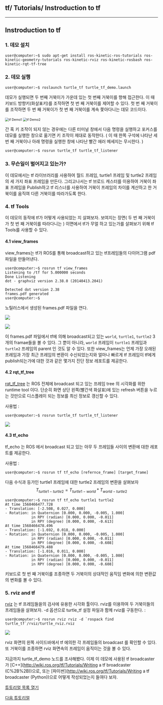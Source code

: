 ## tf/ Tutorials/ Instroduction to tf



---

## Instroduction to tf



### 1. 데모 설치

```
user@computer:~$ sudo apt-get install ros-kinetic-ros-tutorials ros-kinetic-geometry-tutorials ros-kinetic-rviz ros-kinetic-rosbash ros-kinetic-rqt-tf-tree
```



### 2. 데모 실행

```
user@computer:~$ roslaunch turtle_tf turtle_tf_demo.launch
```

데모가 실행되면 두 번째 거북이가 가운데 있는 첫 번째 거북이를 향해 접근한다. 이 때 키보드 방향키(화살표키)를 조작하면 첫 번 째 거북이를 제어할 수 있다. 첫 번 째 거북이를 조작하면 두 번 째 거북이가 첫 번 째 거북이를 계속 쫓아다니는 데모 코드이다.

<img src="../img/tf_demo_1of2.png" alt="tf Demo1" style="zoom:75%;" />         <img src="../img/tf_demo_2of2.png" alt="tf Demo2" style="zoom:75%;" />

간 혹 키 조작이 되지 않는 경우에는 다른 터미널 창에서 다음 명령을 실행하고 포커스를 데모를 실행한 창으로 옮기면 키 조작이 제대로 동작한다. ( 이 때 한쪽 구석에 나타난 세 번 째 거북이나 아래 명령을 실행한 창에 나타난 빨간 에러 메세지는 무시한다. )

```
user@computer:~$ rosrun turtle_tf turtle_tf_listener
```


### 3. 무슨일이 벌어지고 있는가?

이 데모에서는 tf 라이브러리를 사용하여 월드 프레임, turtle1 프레임 및 turtle2 프레임의 세 가지 좌표 프레임을 만든다. 그리고나서는 tf 브로드 캐스터를 이용하여 거북이 좌표 프레임을 Publish하고 tf 리스너를 사용하여 거북이 프레임의 차이를 계산하고 한 거북이를 움직여 다른 거북이를 따라가도록 한다.



### 4. tf Tools

이 데모의 동작에 tf가 어떻게 사용되었는 지 살펴보자. 보여지는 장면( 두 번 째 거북이가 첫 번 째 거북이를 따라다니는 ) 이면에서 tf가 무얼 하고 있는가를 살펴보기 위해 tf Tools를 사용할 수 있다.



#### 4.1 view_frames

view_frames는 tf가 ROS를 통해 broadcast하고 있는 tf프레임들의 다이어그램 pdf 파일을 만들어낸다.

```
user@computer:~$ rosrun tf view_frames
Listening to /tf for 5.000000 seconds
Done Listening
dot - graphviz version 2.38.0 (20140413.2041)

Detected dot version 2.38
frames.pdf generated
user@computer:~$ 
```

노틸러스에서 생성된 frames.pdf 파일을 연다.

![](../img/open_tf_frames_pdf.png)

![](../img/tf_frmaes_pdf.png)

이 frames.pdf 파일에서  tf에 의해 broadcast되고 있는 `world`, `turtle1`, `turtle2` 3개의 framae들을 볼 수 있다. 그 뿐이 아니라, `world` 프레임이  `turtle1` 프레임과  `turtle2` 프레임의 parent 인 것도 알 수 있다. 또한 view_frames는 언제 가장 오래된 프레임과 가장 최근 프레임의 변환이 수신되었는지와 얼마나 빠르게 tf 프레임이 tf에게 publish되는가에 대한 것과 같은 몇가지 진단 정보 레포트를 제공한다.



#### 4.2 rqt_tf_tree

[rqt_tf_tree](http://wiki.ros.org/rqt_tf_tree) 는 ROS 전체에 broadcast 되고 있는 프레임 tree 의 시각화를 위한 runtime tool 이다. 단순히 화면 상단 왼쪽(빨간색 화살표)에 있는 refresh 버튼을 누르는 것만으로 디스플레이 되는 정보를 최신 정보로 갱신할 수 있다.

사용법 :

```
user@computer:~$ rosrun turtle_tf turtle_tf_listener
```

![](../img/rqt_tf_tree.png)



#### 4.3 tf_echo

tf_echo 는 ROS 에서 broadcast 되고 있는 아무 두 프레임들 사이의 변환에 대한 레포트를 제공한다.

사용법 :

```
user@computer:~$ rosrun tf tf_echo [refernce_frame] [target_frame]
```

다음 수식과 등가인 turtle1 프레임에 대한 turtle2 프레임의 변환을 살펴보자
$$
T_{turtle1-turtle2} = T_{turtle1-world} * T_{world-turtle2}
$$

```
user@computer:~$ rosrun tf tf_echo turtle1 turtle2
At time 1568466477.728
- Translation: [-2.508, 0.027, 0.000]
- Rotation: in Quaternion [0.000, 0.000, -0.005, 1.000]
            in RPY (radian) [0.000, 0.000, -0.011]
            in RPY (degree) [0.000, 0.000, -0.613]
At time 1568466478.496
- Translation: [-1.692, 0.018, 0.000]
- Rotation: in Quaternion [0.000, 0.000, -0.005, 1.000]
            in RPY (radian) [0.000, 0.000, -0.011]
            in RPY (degree) [0.000, 0.000, -0.608]
At time 1568466479.488
- Translation: [-1.016, 0.011, 0.000]
- Rotation: in Quaternion [0.000, 0.000, -0.005, 1.000]
            in RPY (radian) [0.000, 0.000, -0.011]
            in RPY (degree) [0.000, 0.000, -0.608]
```

키보드로 첫 번 째 거북이를 조종하면 두 거북이의 상대적인 움직임 변화에 의한 변환값의 변화를 볼 수 있다.



### 5. rviz and tf

[rviz](http://wiki.ros.org/rviz) 는 tf 프레임들을의 검사에 유용한 시각화 툴이다. rviz를 이용하여 두 거북이들의 프레임들을 살펴보자.  -d 옵션으로 turtle_tf 설정 파일과 함께 rviz를 구동한다. : 

```
user@computer:~$ rosrun rviz rviz -d `rospack find turtle_tf`/rviz/turtle_rviz.rviz
```

![](../img/tf_rviz.png)

rviz 화면의 왼쪽 사이드바에서 tf 에의한 각 프레임들의 broadcast 를 확인할 수 있다. 또 거북이를 조종하면 rviz 화면속의 프레임이 움직이는 것을 볼 수 있다.

지금까지 turtle_tf_demo 노드를 조사해봤다. 이제 이 데모에 사용된 tf broadcaster 가 [C++](http://wiki.ros.org/tf/Tutorials/Writing a tf broadcaster (C%2B%2B))으로, 또는 [파이썬](http://wiki.ros.org/tf/Tutorials/Writing a tf broadcaster (Python))으로 어떻게 작성되었는지 들여다 보자.

[튜토리얼 목록 열기](../README.md)  

[다음 튜토리얼](./tf_2_broadcaster.md)

